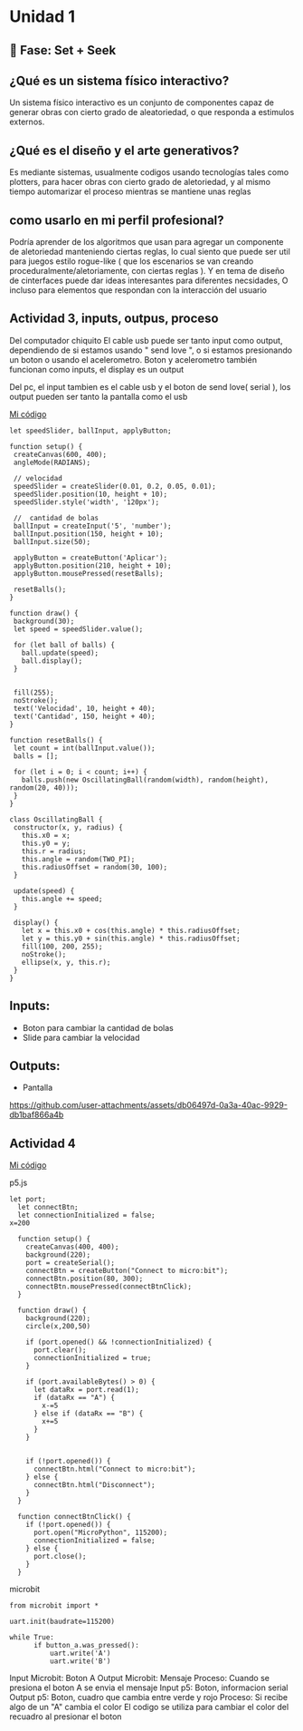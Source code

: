 # Unidad 1

## 🔎 Fase: Set + Seek

## ¿Qué es un sistema físico interactivo?
Un sistema físico interactivo es un conjunto de componentes capaz de generar obras con cierto grado de aleatoriedad, o que responda a estimulos externos.

## ¿Qué es el diseño y el arte generativos?
 Es mediante sistemas, usualmente codigos usando tecnologías tales como plotters, para hacer obras con cierto grado de aletoriedad, y al mismo tiempo automarizar el proceso mientras se mantiene unas reglas

## como usarlo en mi perfil profesional? 
 Podría aprender de los algoritmos que usan para agregar un componente de aletoriedad manteniendo ciertas reglas, lo cual siento que puede ser util para juegos estilo rogue-like ( que los escenarios se van creando proceduralmente/aletoriamente, con ciertas reglas ). Y en tema de diseño de cinterfaces puede dar ideas interesantes para diferentes necsidades, O incluso para elementos que respondan con la interacción del usuario 


## Actividad 3, inputs, outpus, proceso

Del computador chiquito El cable usb puede ser tanto input como output, dependiendo de si estamos usando " send love ", o si estamos presionando un boton o usando el acelerometro. Boton y acelerometro también funcionan como inputs, el display es un output

Del pc, el input tambien es el cable usb y el boton de send love( serial ), los output pueden ser tanto la pantalla como el usb

[Mi código](https://editor.p5js.org/Juandavid1612/sketches/pIJ7XDj5n)
 ``` let balls = [];
let speedSlider, ballInput, applyButton;

function setup() {
  createCanvas(600, 400);
  angleMode(RADIANS);

  // velocidad
  speedSlider = createSlider(0.01, 0.2, 0.05, 0.01);
  speedSlider.position(10, height + 10);
  speedSlider.style('width', '120px');

  //  cantidad de bolas
  ballInput = createInput('5', 'number');
  ballInput.position(150, height + 10);
  ballInput.size(50);

  applyButton = createButton('Aplicar');
  applyButton.position(210, height + 10);
  applyButton.mousePressed(resetBalls);

  resetBalls();
}

function draw() {
  background(30);
  let speed = speedSlider.value();

  for (let ball of balls) {
    ball.update(speed);
    ball.display();
  }


  fill(255);
  noStroke();
  text('Velocidad', 10, height + 40);
  text('Cantidad', 150, height + 40);
}

function resetBalls() {
  let count = int(ballInput.value());
  balls = [];

  for (let i = 0; i < count; i++) {
    balls.push(new OscillatingBall(random(width), random(height), random(20, 40)));
  }
}

class OscillatingBall {
  constructor(x, y, radius) {
    this.x0 = x;
    this.y0 = y;
    this.r = radius;
    this.angle = random(TWO_PI);
    this.radiusOffset = random(30, 100);
  }

  update(speed) {
    this.angle += speed;
  }

  display() {
    let x = this.x0 + cos(this.angle) * this.radiusOffset;
    let y = this.y0 + sin(this.angle) * this.radiusOffset;
    fill(100, 200, 255);
    noStroke();
    ellipse(x, y, this.r);
  }
}
```


## Inputs:
* Boton para cambiar la cantidad de bolas
* Slide para cambiar la velocidad

## Outputs:
* Pantalla


https://github.com/user-attachments/assets/db06497d-0a3a-40ac-9929-db1baf866a4b


## Actividad 4

[Mi código](https://editor.p5js.org/)

p5.js
```
let port;
  let connectBtn;
  let connectionInitialized = false;
x=200
 
  function setup() {
    createCanvas(400, 400);
    background(220);
    port = createSerial();
    connectBtn = createButton("Connect to micro:bit");
    connectBtn.position(80, 300);
    connectBtn.mousePressed(connectBtnClick);
  }
 
  function draw() {
    background(220);
    circle(x,200,50)
 
    if (port.opened() && !connectionInitialized) {
      port.clear();
      connectionInitialized = true;
    }
 
    if (port.availableBytes() > 0) {
      let dataRx = port.read(1);
      if (dataRx == "A") {
        x-=5
      } else if (dataRx == "B") {
        x+=5
      }
    }
 
 
    if (!port.opened()) {
      connectBtn.html("Connect to micro:bit");
    } else {
      connectBtn.html("Disconnect");
    }
  }
 
  function connectBtnClick() {
    if (!port.opened()) {
      port.open("MicroPython", 115200);
      connectionInitialized = false;
    } else {
      port.close();
    }
  }
```

microbit

 
```
from microbit import *
 
uart.init(baudrate=115200)
 
while True:
      if button_a.was_pressed():
          uart.write('A')
          uart.write('B')
```
Input Microbit: Boton A
Output Microbit: Mensaje
Proceso: Cuando se presiona el boton A se envia el mensaje
Input p5: Boton, informacion serial
Output p5: Boton, cuadro que cambia entre verde y rojo
Proceso: Si recibe algo de un "A" cambia el color
El codigo se utiliza para cambiar el color del recuadro al presionar el boton
 
